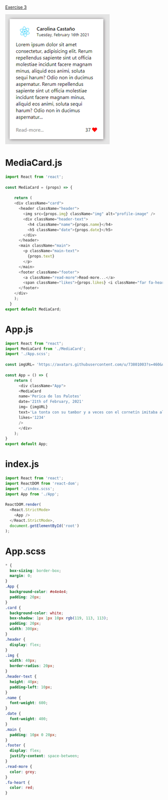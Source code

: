 [Exercise 3](https://books.adalab.es/materiales-front-end-l/modulo-3-react/3_2_intro_react_2#ejercicio-3)

![](https://github.com/cvcastano/ejercicios-de-adalab/blob/master/module%203/module-3-lesson-02-intro-to-react-2/module-3-lesson-02-ex-02-mediacard-using-props/src/render.jpg)

# MediaCard.js
```javaScript
import React from 'react';

const MediaCard = (props) => {

    return (
    <div className="card">
      <header className="header">
        <img src={props.img} className="img" alt="profile-image" />
        <div className="header-text">
          <h4 className="name">{props.name}</h4>
          <h5 className="date">{props.date}</h5>
        </div>
      </header>
      <main className="main">
        <p className="main-text">
          {props.text}
        </p>
      </main>
      <footer className="footer">
        <a className="read-more">Read-more...</a>
        <span className="likes">{props.likes} <i className="far fa-heart"></i></span>
      </footer>
    </div>
    );
  }
export default MediaCard;
```

# App.js 
```javascript
import React from "react";
import MediaCard from './MediaCard';
import './App.scss';

const imgURL= 'https://avatars.githubusercontent.com/u/73801003?s=460&u=1e221d0595b5b6de862687a1fcfdf3e2a8c814ba&v=4';

const App = () => {
    return (
      <div className="App">
      <MediaCard 
      name='Perica de los Palotes' 
      date='21th of February, 2021'
      img= {imgURL}
      text='La tonta con su tambor y a veces con el cornetín imitaba al pregonero que trataría de desembarazarse de ella ante la risa y el regocijo de todos.'
      likes='1234'
      />
      </div>
    );
}
export default App;

```
# index.js
```javaScript
import React from 'react';
import ReactDOM from 'react-dom';
import './index.scss';
import App from './App';

ReactDOM.render(
  <React.StrictMode>
    <App />
  </React.StrictMode>,
  document.getElementById('root')
);
```
# App.scss
```scss
* {
  box-sizing: border-box;
  margin: 0;
}
.App {
  background-color: #e4e4e4;
  padding: 20px;
}
.card {
  background-color: white;
  box-shadow: 1px 1px 10px rgb(119, 113, 113);
  padding: 20px;
  width: 300px;
}
.header {
  display: flex;
}
.img {
  width: 40px;
  border-radius: 20px;
}
.header-text {
  height: 40px;
  padding-left: 10px;
}
.name {
  font-weight: 600;
}
.date {
  font-weight: 400;
}
.main {
  padding: 10px 0 20px;
}
.footer {
  display: flex;
  justify-content: space-between;
}
.read-more {
  color: grey;
}
.fa-heart {
  color: red;
}
```
